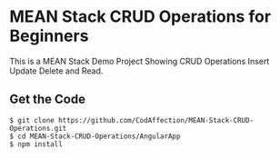 # MEAN Stack CRUD Operations for Beginners
This is a MEAN Stack Demo Project Showing CRUD Operations Insert Update Delete and Read.

## Get the Code

```
$ git clone https://github.com/CodAffection/MEAN-Stack-CRUD-Operations.git
$ cd MEAN-Stack-CRUD-Operations/AngularApp
$ npm install
```
